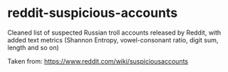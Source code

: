 # reddit-suspicious-accounts
Cleaned list of suspected Russian troll accounts released by Reddit, with added text metrics (Shannon Entropy, vowel-consonant ratio, digit sum, length and so on)

Taken from: https://www.reddit.com/wiki/suspiciousaccounts
